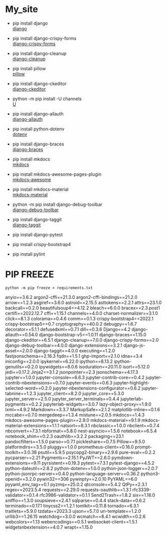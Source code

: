 # My_site
* pip install django   
[django](https://docs.djangoproject.com/en/4.2/)
* pip install django-crispy-forms   
[django-crispy-forms](https://django-crispy-forms.readthedocs.io/en/latest/install.html)
* pip install django-cleanup   
[django-cleanup](https://github.com/un1t/django-cleanup)
* pip install pillow      
[pillow](https://pypi.org/project/Pillow/)
* pip install django-ckeditor    
[django-ckeditor](https://pypi.org/project/django-ckeditor/)
* python -m pip install -U channels     
[U](https://channels.readthedocs.io/en/stable/installation.html)
* pip install django-allauth     
[django-allauth](https://django-allauth.readthedocs.io/en/latest/installation.html)
* pip install python-dotenv     
[dotenv](https://pypi.org/project/python-dotenv/)
* pip install django-braces     
[django-braces](https://django-braces.readthedocs.io/en/latest/)
* pip install mkdocs    
[mkdocs](https://www.mkdocs.org/)
* pip install mkdocs-awesome-pages-plugin    
[mkdocs-awesome](https://github.com/lukasgeiter/mkdocs-awesome-pages-plugin)
* pip install mkdocs-material    
[mkdocs-material](https://squidfunk.github.io/mkdocs-material/getting-started/)
* python -m pip install django-debug-toolbar    
[django-debug-toolbar](https://django-debug-toolbar.readthedocs.io/en/latest/installation.html)
*  pip install django-taggit   
[django-taggit](https://django-taggit.readthedocs.io/en/latest/)
* pip install django-pytest
*  pip install crispy-bootstrap4




* pip install pylint



# PIP FREEZE
```commandline
python -m pip freeze > requirements.txt
```


anyio==3.6.2
argon2-cffi==21.3.0
argon2-cffi-bindings==21.2.0
arrow==1.2.3
asgiref==3.6.0
astroid==2.15.5
asttokens==2.2.1
attrs==23.1.0
backcall==0.2.0
beautifulsoup4==4.12.2
bleach==6.0.0
bracex==2.3.post1
certifi==2022.12.7
cffi==1.15.1
channels==4.0.0
charset-normalizer==3.1.0
click==8.1.3
colorama==0.4.6
comm==0.1.3
crispy-bootstrap4==2022.1
crispy-bootstrap5==0.7
cryptography==40.0.2
debugpy==1.6.7
decorator==5.1.1
defusedxml==0.7.1
dill==0.3.6
Django==4.2
django-allauth==0.54.0
django-bootstrap-v5==1.0.11
django-braces==1.15.0
django-ckeditor==6.5.1
django-cleanup==7.0.0
django-crispy-forms==2.0
django-debug-toolbar==4.0.0
django-extensions==3.2.1
django-js-asset==2.0.0
django-taggit==4.0.0
executing==1.2.0
fastjsonschema==2.16.3
fqdn==1.5.1
ghp-import==2.1.0
idna==3.4
iniconfig==2.0.0
ipykernel==6.22.0
ipython==8.13.2
ipython-genutils==0.2.0
ipywidgets==8.0.6
isoduration==20.11.0
isort==5.12.0
jedi==0.17.2
Jinja2==3.1.2
jsonpointer==2.3
jsonschema==4.17.3
jupyter==1.0.0
jupyter-console==6.6.3
jupyter-contrib-core==0.4.2
jupyter-contrib-nbextensions==0.7.0
jupyter-events==0.6.3
jupyter-highlight-selected-word==0.2.0
jupyter-nbextensions-configurator==0.6.2
jupyter-tabnine==1.2.3
jupyter_client==8.2.0
jupyter_core==5.3.0
jupyter_server==2.5.0
jupyter_server_terminals==0.4.4
jupyterlab-pygments==0.2.2
jupyterlab-widgets==3.0.7
lazy-object-proxy==1.9.0
lxml==4.9.2
Markdown==3.3.7
MarkupSafe==2.1.2
matplotlib-inline==0.1.6
mccabe==0.7.0
mergedeep==1.3.4
mistune==2.0.5
mkdocs==1.4.3
mkdocs-awesome-pages-plugin==2.9.0
mkdocs-material==9.1.9
mkdocs-material-extensions==1.1.1
natsort==8.3.1
nbclassic==1.0.0
nbclient==0.7.4
nbconvert==7.3.1
nbformat==5.8.0
nest-asyncio==1.5.6
notebook==6.5.4
notebook_shim==0.2.3
oauthlib==3.2.2
packaging==23.1
pandocfilters==1.5.0
parso==0.7.1
pickleshare==0.7.5
Pillow==9.5.0
platformdirs==3.5.0
pluggy==1.0.0
prometheus-client==0.16.0
prompt-toolkit==3.0.38
psutil==5.9.5
psycopg2-binary==2.9.6
pure-eval==0.2.2
pycparser==2.21
Pygments==2.15.1
PyJWT==2.6.0
pymdown-extensions==9.11
pyrsistent==0.19.3
pytest==7.3.1
pytest-django==4.5.2
python-dateutil==2.8.2
python-dotenv==1.0.0
python-json-logger==2.0.7
python-jsonrpc-server==0.4.0
python-language-server==0.36.2
python3-openid==3.2.0
pywin32==306
pywinpty==2.0.10
PyYAML==6.0
pyyaml_env_tag==0.1
pyzmq==25.0.2
qtconsole==5.4.2
QtPy==2.3.1
regex==2023.5.4
requests==2.29.0
requests-oauthlib==1.3.1
rfc3339-validator==0.1.4
rfc3986-validator==0.1.1
Send2Trash==1.8.2
six==1.16.0
sniffio==1.3.0
soupsieve==2.4.1
sqlparse==0.4.4
stack-data==0.6.2
terminado==0.17.1
tinycss2==1.2.1
tomlkit==0.11.8
tornado==6.3.1
traitlets==5.9.0
tzdata==2023.3
ujson==5.7.0
uri-template==1.2.0
urllib3==1.26.15
watchdog==3.0.0
wcmatch==8.4.1
wcwidth==0.2.6
webcolors==1.13
webencodings==0.5.1
websocket-client==1.5.1
widgetsnbextension==4.0.7
wrapt==1.15.0


